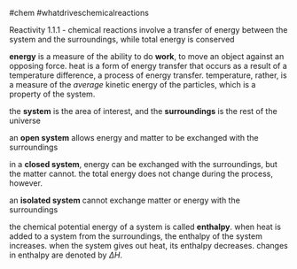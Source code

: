 #chem #whatdriveschemicalreactions

Reactivity 1.1.1 - chemical reactions involve a transfer of energy between the system and the surroundings, while total energy is conserved

**energy** is a measure of the ability to do **work**, to move an object against an opposing force. heat is a form of energy transfer that occurs as a result of a temperature difference, a process of energy transfer. temperature, rather, is a measure of the *average* kinetic energy of the particles, which is a property of the system.

the **system** is the area of interest, and the **surroundings** is the rest of the universe

an **open system** allows energy and matter to be exchanged with the surroundings

in a **closed system**, energy can be exchanged with the surroundings, but the matter cannot. the total energy does not change during the process, however.

an **isolated system** cannot exchange matter or energy with the surroundings

the chemical potential energy of a system is called **enthalpy**. when heat is added to a system from the surroundings, the enthalpy of the system increases. when the system gives out heat, its enthalpy decreases. changes in enthalpy are denoted by $\Delta H$.